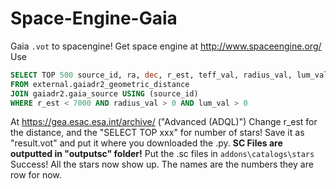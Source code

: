 # Space-Engine-Gaia
Gaia `.vot` to spacengine! Get space engine at http://www.spaceengine.org/
Use
```SQL
SELECT TOP 500 source_id, ra, dec, r_est, teff_val, radius_val, lum_val
FROM external.gaiadr2_geometric_distance
JOIN gaiadr2.gaia_source USING (source_id)
WHERE r_est < 7000 AND radius_val > 0 AND lum_val > 0
```
At https://gea.esac.esa.int/archive/
("Advanced (ADQL)")
Change r_est for the distance, and the "SELECT TOP xxx" for number of stars! Save it as "result.vot" and put it where you downloaded the .py.
**SC Files are outputted in "outputsc" folder!**
Put the .sc files in `addons\catalogs\stars`
Success! All the stars now show up. The names are the numbers they are row for now.

